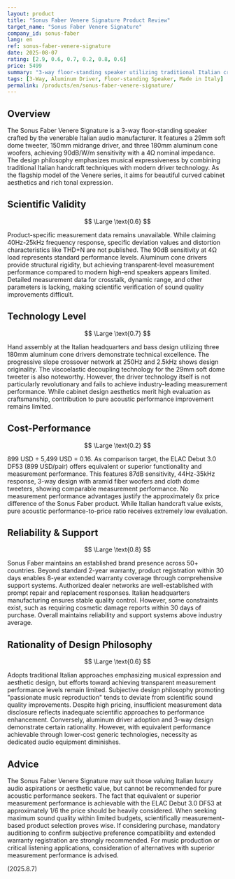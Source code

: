 ```yaml
---
layout: product
title: "Sonus Faber Venere Signature Product Review"
target_name: "Sonus Faber Venere Signature"
company_id: sonus-faber
lang: en
ref: sonus-faber-venere-signature
date: 2025-08-07
rating: [2.9, 0.6, 0.7, 0.2, 0.8, 0.6]
price: 5499
summary: "3-way floor-standing speaker utilizing traditional Italian craftsmanship. Emphasizes aesthetic design and musical expression but faces challenges in measurement performance and price competitiveness"
tags: [3-Way, Aluminum Driver, Floor-standing Speaker, Made in Italy]
permalink: /products/en/sonus-faber-venere-signature/
---
```

## Overview

The Sonus Faber Venere Signature is a 3-way floor-standing speaker crafted by the venerable Italian audio manufacturer. It features a 29mm soft dome tweeter, 150mm midrange driver, and three 180mm aluminum cone woofers, achieving 90dB/W/m sensitivity with a 4Ω nominal impedance. The design philosophy emphasizes musical expressiveness by combining traditional Italian handcraft techniques with modern driver technology. As the flagship model of the Venere series, it aims for beautiful curved cabinet aesthetics and rich tonal expression.

## Scientific Validity

$$ \Large \text{0.6} $$

Product-specific measurement data remains unavailable. While claiming 40Hz-25kHz frequency response, specific deviation values and distortion characteristics like THD+N are not published. The 90dB sensitivity at 4Ω load represents standard performance levels. Aluminum cone drivers provide structural rigidity, but achieving transparent-level measurement performance compared to modern high-end speakers appears limited. Detailed measurement data for crosstalk, dynamic range, and other parameters is lacking, making scientific verification of sound quality improvements difficult.

## Technology Level

$$ \Large \text{0.7} $$

Hand assembly at the Italian headquarters and bass design utilizing three 180mm aluminum cone drivers demonstrate technical excellence. The progressive slope crossover network at 250Hz and 2.5kHz shows design originality. The viscoelastic decoupling technology for the 29mm soft dome tweeter is also noteworthy. However, the driver technology itself is not particularly revolutionary and fails to achieve industry-leading measurement performance. While cabinet design aesthetics merit high evaluation as craftsmanship, contribution to pure acoustic performance improvement remains limited.

## Cost-Performance

$$ \Large \text{0.2} $$

899 USD ÷ 5,499 USD = 0.16. As comparison target, the ELAC Debut 3.0 DF53 (899 USD/pair) offers equivalent or superior functionality and measurement performance. This features 87dB sensitivity, 44Hz-35kHz response, 3-way design with aramid fiber woofers and cloth dome tweeters, showing comparable measurement performance. No measurement performance advantages justify the approximately 6x price difference of the Sonus Faber product. While Italian handcraft value exists, pure acoustic performance-to-price ratio receives extremely low evaluation.

## Reliability & Support

$$ \Large \text{0.8} $$

Sonus Faber maintains an established brand presence across 50+ countries. Beyond standard 2-year warranty, product registration within 30 days enables 8-year extended warranty coverage through comprehensive support systems. Authorized dealer networks are well-established with prompt repair and replacement responses. Italian headquarters manufacturing ensures stable quality control. However, some constraints exist, such as requiring cosmetic damage reports within 30 days of purchase. Overall maintains reliability and support systems above industry average.

## Rationality of Design Philosophy

$$ \Large \text{0.6} $$

Adopts traditional Italian approaches emphasizing musical expression and aesthetic design, but efforts toward achieving transparent measurement performance levels remain limited. Subjective design philosophy promoting "passionate music reproduction" tends to deviate from scientific sound quality improvements. Despite high pricing, insufficient measurement data disclosure reflects inadequate scientific approaches to performance enhancement. Conversely, aluminum driver adoption and 3-way design demonstrate certain rationality. However, with equivalent performance achievable through lower-cost generic technologies, necessity as dedicated audio equipment diminishes.

## Advice

The Sonus Faber Venere Signature may suit those valuing Italian luxury audio aspirations or aesthetic value, but cannot be recommended for pure acoustic performance seekers. The fact that equivalent or superior measurement performance is achievable with the ELAC Debut 3.0 DF53 at approximately 1/6 the price should be heavily considered. When seeking maximum sound quality within limited budgets, scientifically measurement-based product selection proves wise. If considering purchase, mandatory auditioning to confirm subjective preference compatibility and extended warranty registration are strongly recommended. For music production or critical listening applications, consideration of alternatives with superior measurement performance is advised.

(2025.8.7)

